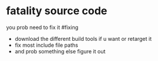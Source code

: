 # fatality source code
you prob need to fix it
#fixing
- download the different build tools if u want or retarget it
- fix most include file paths
- and prob something else figure it out
